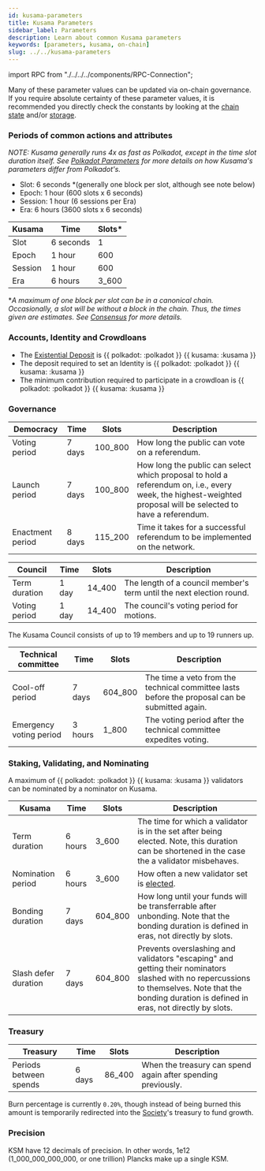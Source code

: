 ```yaml
---
id: kusama-parameters
title: Kusama Parameters
sidebar_label: Parameters
description: Learn about common Kusama parameters
keywords: [parameters, kusama, on-chain]
slug: ../../kusama-parameters
---
```


import RPC from "./../../../components/RPC-Connection";

Many of these parameter values can be updated via on-chain governance. If you require absolute
certainty of these parameter values, it is recommended you directly check the constants by looking
at the [chain state](https://polkadot.js.org/apps/#/chainstate/constants) and/or
[storage](https://polkadot.js.org/apps/#/chainstate).

### Periods of common actions and attributes

_NOTE: Kusama generally runs 4x as fast as Polkadot, except in the time slot duration itself. See
[Polkadot Parameters](../../maintain/maintain-polkadot-parameters.md) for more details on how
Kusama's parameters differ from Polkadot's._

- Slot: 6 seconds \*(generally one block per slot, although see note below)
- Epoch: 1 hour (600 slots x 6 seconds)
- Session: 1 hour (6 sessions per Era)
- Era: 6 hours (3600 slots x 6 seconds)

| Kusama  | Time      | Slots\* |
| ------- | --------- | ------- |
| Slot    | 6 seconds | 1       |
| Epoch   | 1 hour    | 600     |
| Session | 1 hour    | 600     |
| Era     | 6 hours   | 3_600   |

\*_A maximum of one block per slot can be in a canonical chain. Occasionally, a slot will be without
a block in the chain. Thus, the times given are *estimates*. See
[Consensus](../../learn/learn-consensus.md) for more details._

### Accounts, Identity and Crowdloans

- The [Existential Deposit](../../learn/learn-accounts.md#existential-deposit-and-reaping) is
  {{ polkadot: <RPC network="kusama" path="consts.balances.existentialDeposit" defaultValue={33333300} filter="humanReadable"/> :polkadot }}
  {{ kusama: <RPC network="kusama" path="consts.balances.existentialDeposit" defaultValue={33333300} filter="humanReadable"/> :kusama }}
- The deposit required to set an Identity is
  {{ polkadot: <RPC network="kusama" path="consts.identity.basicDeposit" defaultValue={33333000000} filter="humanReadable"/>  :polkadot }}
  {{ kusama: <RPC network="kusama" path="consts.identity.basicDeposit" defaultValue={33333000000} filter="humanReadable"/>  :kusama }}
- The minimum contribution required to participate in a crowdloan is
  {{ polkadot: <RPC network="kusama" path="consts.crowdloan.minContribution" defaultValue={100000000000} filter="humanReadable"/>  :polkadot }}
  {{ kusama: <RPC network="kusama" path="consts.crowdloan.minContribution" defaultValue={100000000000} filter="humanReadable"/>  :kusama }}

### Governance

| Democracy        | Time   | Slots   | Description                                                                                                                                                   |
| ---------------- | ------ | ------- | ------------------------------------------------------------------------------------------------------------------------------------------------------------- |
| Voting period    | 7 days | 100_800 | How long the public can vote on a referendum.                                                                                                                 |
| Launch period    | 7 days | 100_800 | How long the public can select which proposal to hold a referendum on, i.e., every week, the highest-weighted proposal will be selected to have a referendum. |
| Enactment period | 8 days | 115_200 | Time it takes for a successful referendum to be implemented on the network.                                                                                   |

| Council       | Time  | Slots  | Description                                                          |
| ------------- | ----- | ------ | -------------------------------------------------------------------- |
| Term duration | 1 day | 14_400 | The length of a council member's term until the next election round. |
| Voting period | 1 day | 14_400 | The council's voting period for motions.                             |

The Kusama Council consists of up to 19 members and up to 19 runners up.

| Technical committee     | Time    | Slots   | Description                                                                                    |
| ----------------------- | ------- | ------- | ---------------------------------------------------------------------------------------------- |
| Cool-off period         | 7 days  | 604_800 | The time a veto from the technical committee lasts before the proposal can be submitted again. |
| Emergency voting period | 3 hours | 1_800   | The voting period after the technical committee expedites voting.                              |

### Staking, Validating, and Nominating

A maximum of
{{ polkadot: <RPC network="kusama" path="consts.staking.maxNominations" defaultValue={24}/> :polkadot }}
{{ kusama: <RPC network="kusama" path="consts.staking.maxNominations" defaultValue={24}/> :kusama }}
validators can be nominated by a nominator on Kusama.

| Kusama               | Time    | Slots   | Description                                                                                                                                                                                         |
| -------------------- | ------- | ------- | --------------------------------------------------------------------------------------------------------------------------------------------------------------------------------------------------- |
| Term duration        | 6 hours | 3_600   | The time for which a validator is in the set after being elected. Note, this duration can be shortened in the case the a validator misbehaves.                                                      |
| Nomination period    | 6 hours | 3_600   | How often a new validator set is [elected](../../learn/learn-phragmen.md).                                                                                                                          |
| Bonding duration     | 7 days  | 604_800 | How long until your funds will be transferrable after unbonding. Note that the bonding duration is defined in eras, not directly by slots.                                                          |
| Slash defer duration | 7 days  | 604_800 | Prevents overslashing and validators "escaping" and getting their nominators slashed with no repercussions to themselves. Note that the bonding duration is defined in eras, not directly by slots. |

### Treasury

| Treasury               | Time   | Slots  | Description                                                  |
| ---------------------- | ------ | ------ | ------------------------------------------------------------ |
| Periods between spends | 6 days | 86_400 | When the treasury can spend again after spending previously. |

Burn percentage is currently `0.20%`, though instead of being burned this amount is temporarily
redirected into the [Society](../../maintain/kusama/maintain-guides-society-kusama.md)'s treasury to
fund growth.

### Precision

KSM have 12 decimals of precision. In other words, 1e12 (1_000_000_000_000, or one trillion) Plancks
make up a single KSM.
